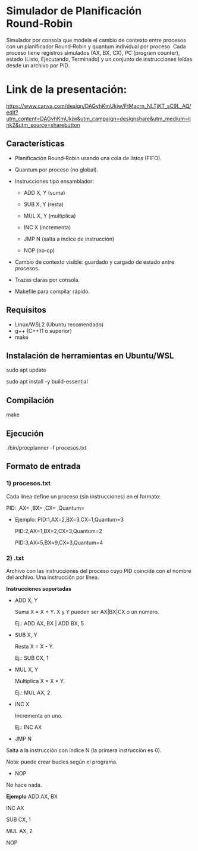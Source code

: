 # Simulador de Planificación Round‑Robin
Simulador por consola que modela el cambio de contexto entre procesos con un planificador Round‑Robin y quantum individual por proceso.
Cada proceso tiene registros simulados (AX, BX, CX), PC (program counter), estado (Listo, Ejecutando, Terminado) y un conjunto de instrucciones leídas desde un archivo por PID.

# Link de la presentación: 

https://www.canva.com/design/DAGvhKmUkjw/FtMacrn_NLTjKT_sC9L_AQ/edit?utm_content=DAGvhKmUkjw&utm_campaign=designshare&utm_medium=link2&utm_source=sharebutton

## Características
* Planificación Round‑Robin usando una cola de listos (FIFO).

* Quantum por proceso (no global).

* Instrucciones tipo ensamblador:

  * ADD X, Y (suma)

  * SUB X, Y (resta)

  * MUL X, Y (multiplica)

  * INC X (incrementa)

  * JMP N (salta a índice de instrucción)

  * NOP (no‑op)

* Cambio de contexto visible: guardado y cargado de estado entre procesos.

* Trazas claras por consola.

* Makefile para compilar rápido.

## Requisitos
* Linux/WSL2 (Ubuntu recomendado)
* g++ (C++11 o superior)
* make

## Instalación de herramientas en Ubuntu/WSL
sudo apt update

sudo apt install -y build-essential

## Compilación
make
## Ejecución
./bin/procplanner -f procesos.txt

## Formato de entrada

### 1) procesos.txt

Cada línea define un proceso (sin instrucciones) en el formato:

PID:<n> ,AX=<n> ,BX=<n> ,CX=<n> ,Quantum=<n>

  * Ejemplo:
    PID:1,AX=2,BX=3,CX=1,Quantum=3
    
    PID:2,AX=1,BX=2,CX=3,Quantum=2
    
    PID:3,AX=5,BX=9,CX=3,Quantum=4


### 2) <PID>.txt

Archivo con las instrucciones del proceso cuyo PID coincide con el nombre del archivo.
Una instrucción por línea.

**Instrucciones soportadas**

* ADD X, Y

  Suma X = X + Y. X y Y pueden ser AX|BX|CX o un número.

  Ej.: ADD AX, BX | ADD BX, 5

* SUB X, Y

  Resta X = X - Y.

  Ej.: SUB CX, 1

* MUL X, Y

  Multiplica X = X * Y.

  Ej.: MUL AX, 2

* INC X

  Incrementa en uno.

  Ej.: INC AX

* JMP N

Salta a la instrucción con índice N (la primera instrucción es 0).

Nota: puede crear bucles según el programa.

* NOP

No hace nada.

 **Ejemplo**
 ADD AX, BX
    
   INC AX
    
   SUB CX, 1
    
   MUL AX, 2
    
   NOP

